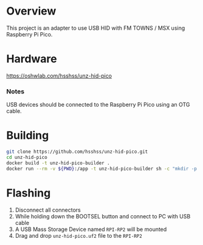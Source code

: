 # Overview

This project is an adapter to use USB HID with FM TOWNS / MSX using Raspberry Pi Pico.

# Hardware

https://oshwlab.com/hsshss/unz-hid-pico

### Notes

USB devices should be connected to the Raspberry Pi Pico using an OTG cable.

# Building

```bash
git clone https://github.com/hsshss/unz-hid-pico.git
cd unz-hid-pico
docker build -t unz-hid-pico-builder .
docker run --rm -v ${PWD}:/app -t unz-hid-pico-builder sh -c "mkdir -p build && cd build && cmake .. && make"
```

# Flashing

1. Disconnect all connectors
2. While holding down the BOOTSEL button and connect to PC with USB cable
3. A USB Mass Storage Device named `RPI-RP2` will be mounted
4. Drag and drop `unz-hid-pico.uf2` file to the `RPI-RP2`
